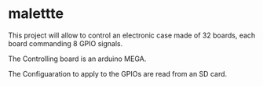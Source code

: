 # malettte
This project will allow to control an electronic case made of 32 boards, each board commanding 8 GPIO signals.

The Controlling board is an arduino MEGA.

The Configuaration to apply to the GPIOs are read from an SD card.
